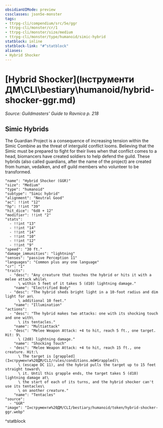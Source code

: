 ```yaml
---
obsidianUIMode: preview
cssclasses: json5e-monster
tags:
- ttrpg-cli/compendium/src/5e/ggr
- ttrpg-cli/monster/cr/1
- ttrpg-cli/monster/size/medium
- ttrpg-cli/monster/type/humanoid/simic-hybrid
statblock: inline
statblock-link: "#^statblock"
aliases:
- Hybrid Shocker
---
```

# [Hybrid Shocker](Інструменти ДМ\CLI\bestiary\humanoid/hybrid-shocker-ggr.md)
*Source: Guildmasters' Guide to Ravnica p. 218*  

## Simic Hybrids

The Guardian Project is a consequence of increasing tension within the Simic Combine as the threat of interguild conflict looms. Believing that the Simic must be prepared to fight for their lives when that conflict comes to a head, biomancers have created soldiers to help defend the guild. These hybrids (also called guardians, after the name of the project) are created from human, vedalken, and elf guild members who volunteer to be transformed.

```statblock
"name": "Hybrid Shocker (GGR)"
"size": "Medium"
"type": "humanoid"
"subtype": "Simic hybrid"
"alignment": "Neutral Good"
"ac": !!int "12"
"hp": !!int "39"
"hit_dice": "6d8 + 12"
"modifier": !!int "2"
"stats":
  - !!int "13"
  - !!int "14"
  - !!int "14"
  - !!int "10"
  - !!int "12"
  - !!int "9"
"speed": "30 ft."
"damage_immunities": "lightning"
"senses": "passive Perception 11"
"languages": "Common plus any one language"
"cr": "1"
"traits":
  - "desc": "Any creature that touches the hybrid or hits it with a melee attack while\
      \ within 5 feet of it takes 5 (d10) lightning damage."
    "name": "Electrified Body"
  - "desc": "The hybrid sheds bright light in a 10-foot radius and dim light for an\
      \ additional 10 feet."
    "name": "Illumination"
"actions":
  - "desc": "The hybrid makes two attacks: one with its shocking touch and one with\
      \ its tentacles."
    "name": "Multiattack"
  - "desc": "Melee Weapon Attack: +4 to hit, reach 5 ft., one target. Hit: 9\
      \ (2d8) lightning damage."
    "name": "Shocking Touch"
  - "desc": "Melee Weapon Attack: +4 to hit, reach 15 ft., one creature. Hit:\
      \ The target is [grappled](Інструменти%20ДМ/CLI/rules/conditions.md#Grappled)\
      \ (escape DC 11), and the hybrid pulls the target up to 15 feet straight toward\
      \ it. Until this grapple ends, the target takes 5 (d10) lightning damage at\
      \ the start of each of its turns, and the hybrid shocker can't use its tentacles\
      \ on another creature."
    "name": "Tentacles"
"source":
  - "GGR"
"image": "Інструменти%20ДМ/CLI/bestiary/humanoid/token/hybrid-shocker-ggr.webp"
```
^statblock